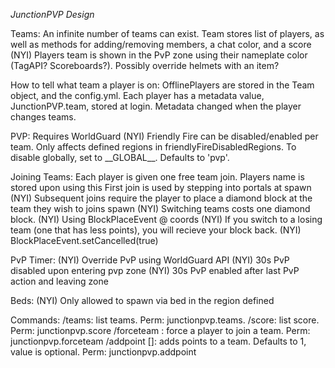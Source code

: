 *JunctionPVP Design*

Teams:
    An infinite number of teams can exist.
    Team stores list of players, as well as methods for adding/removing members, a chat color, and a score
    (NYI) Players team is shown in the PvP zone using their nameplate color (TagAPI? Scoreboards?). Possibly override helmets with an item?

How to tell what team a player is on:
    OfflinePlayers are stored in the Team object, and the config.yml.
    Each player has a metadata value, JunctionPVP.team, stored at login.
    Metadata changed when the player changes teams.

PVP:
    Requires WorldGuard
    (NYI) Friendly Fire can be disabled/enabled per team. Only affects defined regions in friendlyFireDisabledRegions. To disable globally, set to \_\_GLOBAL\_\_.  Defaults to 'pvp'.

Joining Teams:
    Each player is given one free team join. Players name is stored upon using this
    First join is used by stepping into portals at spawn
    (NYI) Subsequent joins require the player to place a diamond block at the team they wish to joins spawn
        (NYI) Switching teams costs one diamond block.
            (NYI) Using BlockPlaceEvent @ coords
        (NYI) If you switch to a losing team (one that has less points), you will recieve your block back.
            (NYI) BlockPlaceEvent.setCancelled(true)

PvP Timer:
    (NYI) Override PvP using WorldGuard API
        (NYI) 30s PvP disabled upon entering pvp zone
        (NYI) 30s PvP enabled after last PvP action and leaving zone

Beds:
    (NYI) Only allowed to spawn via bed in the region defined

Commands:
    /teams: list teams. Perm: junctionpvp.teams.
    /score: list score. Perm: junctionpvp.score
    /forceteam <player> <newteam>: force a player to join a team. Perm: junctionpvp.forceteam
    /addpoint <team> \[<value>\]: adds points to a team. Defaults to 1, value is optional. Perm: junctionpvp.addpoint


